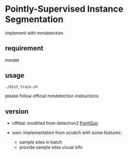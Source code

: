 # Pointly-Supervised Instance Segmentation

implement with mmdetection

## requirement

mmdet

## usage

``` bash
./dist_train.sh
```

please follow official mmdetection instructions

## version

- offitial: modified from detectron2 [PointSup](https://github.com/facebookresearch/detectron2/tree/main/projects/PointSup)

- own: implementation from scratch with some features:
    - sample sites in batch
    - provide sample sites visual info